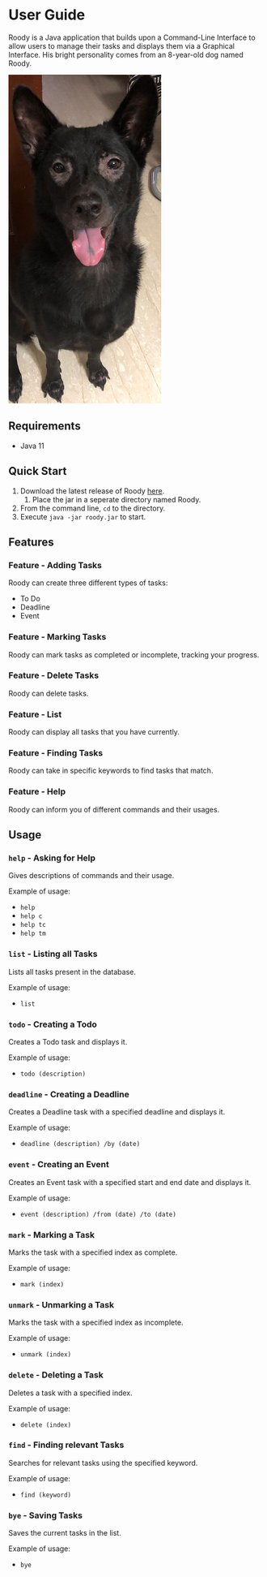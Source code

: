 # User Guide
Roody is a Java application that builds upon a Command-Line Interface to allow 
users to manage their tasks and displays them via a Graphical Interface.
His bright personality comes from an 8-year-old dog named Roody.

![Picture of Roody](/src/main/resources/images/DaRoody%20-%20Docs.png)

## Requirements
- Java 11

## Quick Start
1. Download the latest release of Roody [here](https://github.com/ryanchua00/ip/releases).
    1. Place the jar in a seperate directory named Roody.
2. From the command line, `cd` to the directory.
3. Execute `java -jar roody.jar` to start.

## Features

### Feature - Adding Tasks

Roody can create three different types of tasks:
- To Do
- Deadline
- Event

### Feature - Marking Tasks

Roody can mark tasks as completed or incomplete, tracking your progress.

### Feature - Delete Tasks

Roody can delete tasks.

### Feature - List

Roody can display all tasks that you have currently.

### Feature - Finding Tasks

Roody can take in specific keywords to find tasks that match.

### Feature - Help

Roody can inform you of different commands and their usages.

## Usage 

### `help` - Asking for Help

Gives descriptions of commands and their usage.

Example of usage:

- `help`
- `help c`
- `help tc`
- `help tm`

### `list` - Listing all Tasks

Lists all tasks present in the database.

Example of usage:

- `list`

### `todo` - Creating a Todo

Creates a Todo task and displays it.

Example of usage:

- `todo (description)`

### `deadline` - Creating a Deadline

Creates a Deadline task with a specified deadline and displays it.

Example of usage:

- `deadline (description) /by (date)`

### `event` - Creating an Event

Creates an Event task with a specified start and end date and displays it.

Example of usage:

- `event (description) /from (date) /to (date)`

### `mark` - Marking a Task

Marks the task with a specified index as complete.

Example of usage:

- `mark (index)`

### `unmark` - Unmarking a Task

Marks the task with a specified index as incomplete.

Example of usage:

- `unmark (index)`

### `delete` - Deleting a Task

Deletes a task with a specified index.

Example of usage:

- `delete (index)`

### `find` - Finding relevant Tasks

Searches for relevant tasks using the specified keyword.

Example of usage:

- `find (keyword)`

### `bye` - Saving Tasks

Saves the current tasks in the list.

Example of usage:

- `bye`
